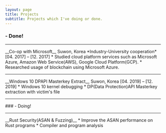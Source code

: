 ```yaml
---
layout: page
title: Projects
subtitle: Projects which I've doing or done.
---
```


### - Done!
<hr/>
__Co-op with Microsoft__		Suwon, Korea  
*Industry-University cooperation*		[04. 2017] – [12. 2017]  
* Studied cloud platform services such as Microsoft Azure, Amazon Web Service(AWS), Google Cloud Platform(GCP).
* Researched usage of blockchain using Microsoft Azure.
<hr/>
__Windows 10 DPAPI Masterkey Extract__		Suwon, Korea  
[04. 2019] – [12. 2019]  
* Windows 10 kernel debugging
* DP(Data Protection)API Masterkey extraction with victim's file
<hr/>
### - Doing!
<hr/>
__Rust Security(ASAN & Fuzzing)__
* Improve the ASAN performance on Rust programs
* Compiler and program analysis
